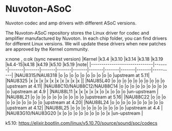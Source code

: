 # Nuvoton-ASoC
Nuvoton codec and amp drivers with different ASoC versions.

The Nuvoton-ASoC repository stores the Linux driver for codec and amplifier manufactured by Nuvoton. In each chip folder, you can find drivers for different Linux versions. We will update these drivers when new patches are approved by the Kernel community.

x:none , o:ok (sync newest version)
|Kernel                        |k3.4   |k3.10  |k3.14  |k3.18  |k3.19  |k4.4-15|k4.18  |k4.19  |k5.10  |k5.19  |note|
|------------------------------|-------|-------|-------|-------|-------|-------|-------|-------|-------|-------|----------|
|NAU8315/NAU8318               |o      |o      |o      |o      |o      |o      |o      |o      |o      |o      |upstream at 5.11|
|NAU8325                       |x      |x      |x      |x      |x      |x      |x      |x      |x      |x      ||
|NAU85L40                      |o      |o      |o      |o      |o      |o      |o      |o      |o      |o      |upstream at 4.11|
|NAU88C10/NAU88C12/NAU88C14    |o      |o      |o      |o      |o      |o      |o      |o      |o      |o      |upstream at 4.9 |
|NAU88L11                      |x      |x      |x      |x      |x      |o      |x      |o      |o      |o      |un-upstream     |
|NAU88L21                      |o      |o      |o      |o      |o      |o      |o      |o      |o      |o      |upstream at 5.16|
|NAU88C22                      |o      |o      |o      |o      |o      |o      |o      |o      |o      |o      |upstream at 4.20|
|NAU88L24                      |o      |o      |o      |o      |o      |o      |o      |o      |o      |o      |upstream at 4.12|
|NAU88L25                      |o      |o      |o      |o      |o      |o      |o      |o      |o      |o      |upstream at 4.4 |
|NAU83G10/NAU83G20             |x      |o      |o      |o      |o      |o      |o      |o      |o      |x      |un-upstream     |

k5.10: https://elixir.bootlin.com/linux/v5.10.70/source/sound/soc/codecs
